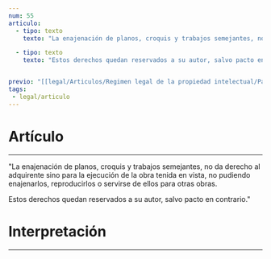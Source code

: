 ```yaml
---
num: 55
articulo: 
  - tipo: texto
    texto: "La enajenación de planos, croquis y trabajos semejantes, no da derecho al adquirente sino para la ejecución de la obra tenida en vista, no pudiendo enajenarlos, reproducirlos o servirse de ellos para otras obras."

  - tipo: texto
    texto: "Estos derechos quedan reservados a su autor, salvo pacto en contrario."


previo: "[[legal/Articulos/Regimen legal de la propiedad intelectual/Parte 6/Parte 6, De la venta.md|Parte 6, De la venta]]"
tags: 
 - legal/articulo
---
```

# Artículo
---
"La enajenación de planos, croquis y trabajos semejantes, no da derecho al adquirente sino para la ejecución de la obra tenida en vista, no pudiendo enajenarlos, reproducirlos o servirse de ellos para otras obras.

Estos derechos quedan reservados a su autor, salvo pacto en contrario."

# Interpretación
---
